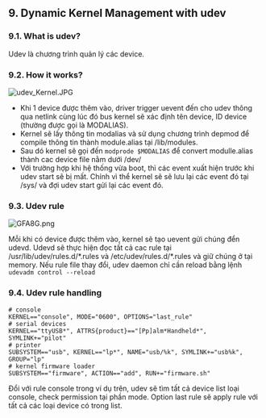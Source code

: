 ## 9. Dynamic Kernel Management with udev

### 9.1. What is udev?
Udev là chương trình quản lý các device.

### 9.2. How it works?

![udev_Kernel.JPG](https://4.bp.blogspot.com/-kw_E1qZkSfU/XGQj62SK74I/AAAAAAAAB9o/o5yJM6Zbims8bfeTmJf_zxl7rULD_cJnwCLcBGAs/s1600/udev_Kernel.JPG)

- Khi 1 device được thêm vào, driver trigger uevent đến cho udev thông qua netlink cùng lúc đó bus kernel sẽ xác định tên device, ID device (thường được gọi là MODALIAS). 
- Kernel sẽ lấy thông tin modalias và sử dụng chương trình depmod để compile thông tin thành module.alias tại /lib/modules.
- Sau dó kernel sẽ gọi đến `modprode $MODALIAS` để convert modulle.alias thành cac device file nằm dưới /dev/
- Với trường hợp khi hệ thống vừa boot, thì các event xuất hiện trước khi udev start sẽ bị mất. Chính vì thể kernel sẽ sẽ lưu lại các event đó tại /sys/ và đợi udev start gửi lại các event đó.

### 9.3. Udev rule
![GFA8G.png](https://i.stack.imgur.com/GFA8G.png)

Mỗi khi có device được thêm vào, kernel sẽ tạo uevent gửi chúng đển udevd. Udevd sẽ thực hiện đọc tất cả cac rule tại /usr/lib/udev/rules.d/\*.rules và /etc/udev/rules.d/\*.rules và giữ chúng ở tại memory. Nếu rule file thay đổi, udev daemon chỉ cần reload bằng lệnh `udevadm control --reload`

### 9.4. Udev rule handling
```
# console
KERNEL=="console", MODE="0600", OPTIONS="last_rule"
# serial devices
KERNEL=="ttyUSB*", ATTRS{product}=="[Pp]alm*Handheld*", SYMLINK+="pilot"
# printer
SUBSYSTEM=="usb", KERNEL=="lp*", NAME="usb/%k", SYMLINK+="usb%k", GROUP="lp"
# kernel firmware loader
SUBSYSTEM=="firmware", ACTION=="add", RUN+="firmware.sh"
```

Đổi với rule console trong ví dụ trên, udev sẽ tìm tất cả device list loại console, check permission tại phần mode. Option last rule sẽ apply rule với tất cả các loại device có trong list.
